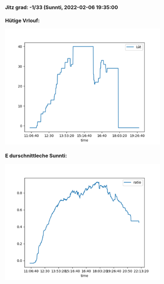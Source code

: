 ### Jitz grad: -1/33 (Sunnti, 2022-02-06 19:35:00

### Hütige Vrlouf:
![Graph](Today.png)

### E durschnittleche Sunnti:
![Graph](Sunnti.png)